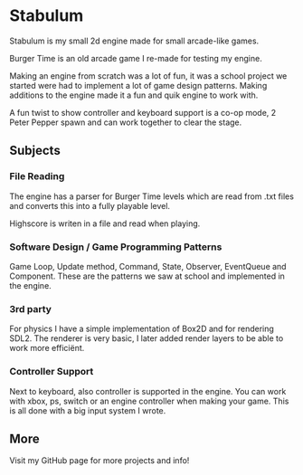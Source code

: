 # Stabulum
Stabulum is my small 2d engine made for small arcade-like games.

Burger Time is an old arcade game I re-made for testing my engine.

Making an engine from scratch was a lot of fun, it was a school project we started were had to implement a lot of game design patterns. Making additions to the engine made it a fun and quik engine to work with.

A fun twist to show controller and keyboard support is a co-op mode, 2 Peter Pepper spawn and can work together to clear the stage.

## Subjects
### File Reading
The engine has a parser for Burger Time levels which are read from .txt files and converts this into a fully playable level.

Highscore is writen in a file and read when playing.
### Software Design / Game Programming Patterns
Game Loop, Update method, Command, State, Observer, EventQueue and Component. These are the patterns we saw at school and implemented in the engine.
### 3rd party
For physics I have a simple implementation of Box2D and for rendering SDL2. The renderer is very basic, I later added render layers to be able to work more efficiënt.
### Controller Support
Next to keyboard, also controller is supported in the engine. You can work with xbox, ps, switch or an engine controller when making your game. This is all done with a big input system I wrote.

## More
Visit my GitHub page for more projects and info!

